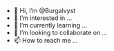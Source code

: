 - 👋 Hi, I’m @Burgalvyst
- 👀 I’m interested in ...
- 🌱 I’m currently learning ...
- 💞️ I’m looking to collaborate on ...
- 📫 How to reach me ...

<!---
Burgalvyst/Burgalvyst is a ✨ special ✨ repository because its `README.md` (this file) appears on your GitHub profile.
You can click the Preview link to take a look at your changes.
--->
